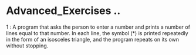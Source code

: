 # Advanced_Exercises ..

1 : A program that asks the person to enter a number and prints a number of lines equal to that number. In each line, the symbol (*) is printed repeatedly in the form of an isosceles triangle, and the program repeats on its own without stopping.